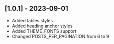 ## [1.0.1] - 2023-09-01
- Added tables styles
- Added heading anchor styles
- Added THEME_FONTS support
- Changed POSTS_PER_PAGINATION from 6 to 9